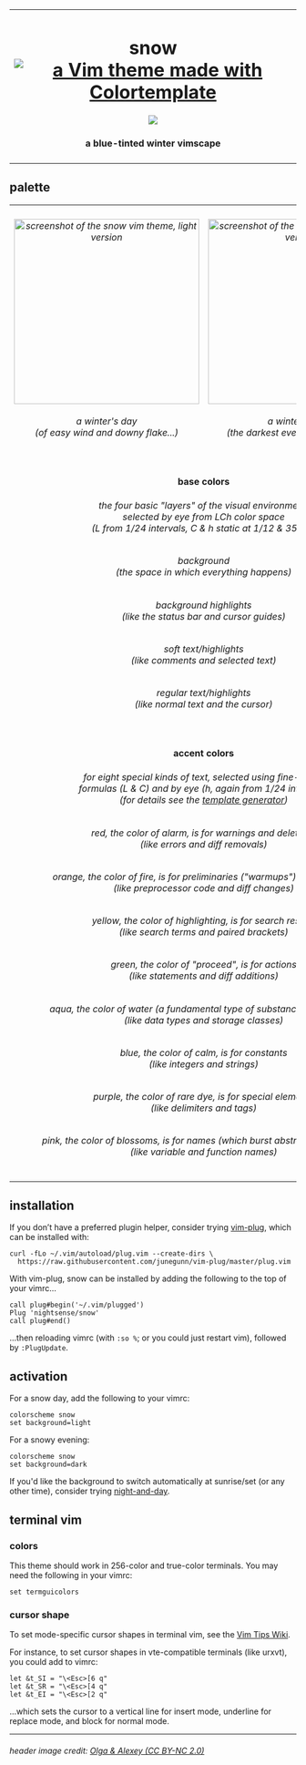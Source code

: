 <table><tbody><tr><td align="center"><h1>snow<br>
<a href='https://github.com/lifepillar/vim-colortemplate'><img src='https://img.shields.io/badge/made%20with-Colortemplate-00a0ff.svg' alt='a Vim theme made with Colortemplate' /></a>
</h1>
<img src="https://github.com/nightsense/snow/raw/master/images/header.jpg" />
<h4>a blue-tinted winter vimscape</h4>
</td></tr></tbody></table>

## palette

<table><tbody>

<tr>
<td align="center"><h6><img alt="screenshot of the snow vim theme, light version" src="https://github.com/nightsense/snow/raw/master/images/screenshot-light.png" height="325" /><br><br>
a winter's day<br>(of easy wind and downy flake...)</h6>
</td>
<td align="center"><h6><img alt="screenshot of the snow vim theme, dark version" src="https://github.com/nightsense/snow/raw/master/images/screenshot-dark.png" height="325" /><br><br>
a winter's night<br>(the darkest evening of the year...)</h6>
</td>
</tr>

<tr></tr>

<tr>
<td align='center' colspan='2'>
<h4>
<img src="http://www.colorhexa.com/ebf4ff.png" height="6" width="6">&nbsp;
<img src="http://www.colorhexa.com/d3dceb.png" height="6" width="6">&nbsp;
<img src="http://www.colorhexa.com/7a8290.png" height="6" width="6">&nbsp;
<img src="http://www.colorhexa.com/5b6370.png" height="6" width="6">
&nbsp;&nbsp;base colors&nbsp;&nbsp;
<img src="http://www.colorhexa.com/9aa3b1.png" height="6" width="6">&nbsp;
<img src="http://www.colorhexa.com/7a8290.png" height="6" width="6">&nbsp;
<img src="http://www.colorhexa.com/343c48.png" height="6" width="6">&nbsp;
<img src="http://www.colorhexa.com/222a35.png" height="6" width="6">
</h4>

<h6>the four basic "layers" of the visual environment,<br>selected by eye from LCh color space<br>(L from 1/24 intervals, C & h static at 1/12 & 35/48)</h6>

<h6><img src="http://www.colorhexa.com/ebf4ff.png" height="12" width="12">&nbsp;&nbsp;background&nbsp;&nbsp;<img src="http://www.colorhexa.com/222a35.png" height="12" width="12"><br>(the space in which everything happens)</h6>

<h6><img src="http://www.colorhexa.com/d3dceb.png" height="12" width="12">&nbsp;&nbsp;background highlights&nbsp;&nbsp;<img src="http://www.colorhexa.com/343c48.png" height="12" width="12"><br>(like the status bar and cursor guides)</h6>

<h6><img src="http://www.colorhexa.com/7a8290.png" height="12" width="12">&nbsp;&nbsp;soft text/highlights&nbsp;&nbsp;<img src="http://www.colorhexa.com/7a8290.png" height="12" width="12"><br>(like comments and selected text)</h6>

<h6><img src="http://www.colorhexa.com/5b6370.png" height="12" width="12">&nbsp;&nbsp;regular text/highlights&nbsp;&nbsp;<img src="http://www.colorhexa.com/9aa3b1.png" height="12" width="12"><br>(like normal text and the cursor)</h6>

</tr>

<tr></tr>

<tr>
<td align='center' colspan='2'>
<h4>
<img src="http://www.colorhexa.com/ea5a44.png" height="6" width="6">&nbsp;
<img src="http://www.colorhexa.com/d07018.png" height="6" width="6">&nbsp;
<img src="http://www.colorhexa.com/fcbf00.png" height="6" width="6">&nbsp;
<img src="http://www.colorhexa.com/4d991b.png" height="6" width="6">&nbsp;
<img src="http://www.colorhexa.com/00a084.png" height="6" width="6">&nbsp;
<img src="http://www.colorhexa.com/008beb.png" height="6" width="6">&nbsp;
<img src="http://www.colorhexa.com/aa67c8.png" height="6" width="6">&nbsp;
<img src="http://www.colorhexa.com/e16177.png" height="6" width="6">
&nbsp;&nbsp;accent colors&nbsp;&nbsp;
<img src="http://www.colorhexa.com/c87361.png" height="6" width="6">&nbsp;
<img src="http://www.colorhexa.com/b87c4e.png" height="6" width="6">&nbsp;
<img src="http://www.colorhexa.com/cfaa54.png" height="6" width="6">&nbsp;
<img src="http://www.colorhexa.com/6d9353.png" height="6" width="6">&nbsp;
<img src="http://www.colorhexa.com/2b9685.png" height="6" width="6">&nbsp;
<img src="http://www.colorhexa.com/5f87b7.png" height="6" width="6">&nbsp;
<img src="http://www.colorhexa.com/9776a4.png" height="6" width="6">&nbsp;
<img src="http://www.colorhexa.com/b77c82.png" height="6" width="6">
</h4>
<h6>for eight special kinds of text, selected using fine-tuned<br>formulas (L & C) and by eye (h, again from 1/24 intervals)<br>(for details see the <a href='https://github.com/nightsense/snow/blob/master/templates/template-generator.py'>template generator</a>)</h6>
<h6><img src="http://www.colorhexa.com/ea5a44.png" height="12" width="12">&nbsp;&nbsp;red, the color of alarm, is for warnings and deletions&nbsp;&nbsp;<img src="http://www.colorhexa.com/c87361.png" height="12" width="12"><br>(like errors and diff removals)</h6>
<h6><img src="http://www.colorhexa.com/d07018.png" height="12" width="12">&nbsp;&nbsp;orange, the color of fire, is for preliminaries ("warmups") and changes&nbsp;&nbsp;<img src="http://www.colorhexa.com/b87c4e.png" height="12" width="12"><br>(like preprocessor code and diff changes)</h6>
<h6><img src="http://www.colorhexa.com/fcbf00.png" height="12" width="12">&nbsp;&nbsp;yellow, the color of highlighting, is for search results&nbsp;&nbsp;<img src="http://www.colorhexa.com/cfaa54.png" height="12" width="12"><br>(like search terms and paired brackets)</h6>
<h6><img src="http://www.colorhexa.com/4d991b.png" height="12" width="12">&nbsp;&nbsp;green, the color of "proceed", is for actions&nbsp;&nbsp;<img src="http://www.colorhexa.com/6d9353.png" height="12" width="12"><br>(like statements and diff additions)</h6>
<h6><img src="http://www.colorhexa.com/00a084.png" height="12" width="12">&nbsp;&nbsp;aqua, the color of water (a fundamental type of substance), is for types&nbsp;&nbsp;<img src="http://www.colorhexa.com/2b9685.png" height="12" width="12"><br>(like data types and storage classes)</h6>
<h6><img src="http://www.colorhexa.com/008beb.png" height="12" width="12">&nbsp;&nbsp;blue, the color of calm, is for constants&nbsp;&nbsp;<img src="http://www.colorhexa.com/5f87b7.png" height="12" width="12"><br>(like integers and strings)</h6>
<h6><img src="http://www.colorhexa.com/aa67c8.png" height="12" width="12">&nbsp;&nbsp;purple, the color of rare dye, is for special elements&nbsp;&nbsp;<img src="http://www.colorhexa.com/9776a4.png" height="12" width="12"><br>(like delimiters and tags)</h6>
<h6><img src="http://www.colorhexa.com/e16177.png" height="12" width="12">&nbsp;&nbsp;pink, the color of blossoms, is for names (which burst abstractions into life)&nbsp;&nbsp;<img src="http://www.colorhexa.com/b77c82.png" height="12" width="12"><br>(like variable and function names)</h6>
</tr>

</tbody></table>

## installation

If you don’t have a preferred plugin helper, consider trying [vim-plug](https://github.com/junegunn/vim-plug), which can be installed with:

```
curl -fLo ~/.vim/autoload/plug.vim --create-dirs \
  https://raw.githubusercontent.com/junegunn/vim-plug/master/plug.vim
```

With vim-plug, snow can be installed by adding the following to the top of your vimrc...

```
call plug#begin('~/.vim/plugged')
Plug 'nightsense/snow'
call plug#end()
```

...then reloading vimrc (with `:so %`; or you could just restart vim), followed by `:PlugUpdate`.

## activation

For a snow day, add the following to your vimrc:

```
colorscheme snow
set background=light
```

For a snowy evening:

```
colorscheme snow
set background=dark
```

If you'd like the background to switch automatically at sunrise/set (or any other time), consider trying [night-and-day](https://github.com/nightsense/night-and-day).

## terminal vim

### colors

This theme should work in 256-color and true-color terminals. You may need the following in your vimrc:

```
set termguicolors
```

### cursor shape

To set mode-specific cursor shapes in terminal vim, see the [Vim Tips Wiki](http://vim.wikia.com/wiki/Change_cursor_shape_in_different_modes).

For instance, to set cursor shapes in vte-compatible terminals (like urxvt), you could add to vimrc:

```
let &t_SI = "\<Esc>[6 q"
let &t_SR = "\<Esc>[4 q"
let &t_EI = "\<Esc>[2 q"
```

...which sets the cursor to a vertical line for insert mode, underline for replace mode, and block for normal mode.

---

###### header image credit: [Olga & Alexey (CC BY-NC 2.0)](https://www.flickr.com/photos/chaoticmind75/39326731084/)
